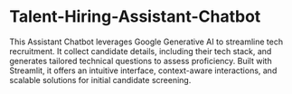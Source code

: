 # Talent-Hiring-Assistant-Chatbot
This  Assistant Chatbot leverages Google Generative AI to streamline tech recruitment. It collect candidate details, including their tech stack, and generates tailored technical questions to assess proficiency. Built with Streamlit, it offers an intuitive interface, context-aware interactions, and scalable solutions for initial candidate screening.
